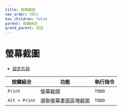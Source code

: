 ```yaml
---
title: 螢幕截圖
nav_order: 5051
has_children: false
parent: 按鍵綁定
grand_parent: 設定
---
```



# 螢幕截圖

* [設定片段](https://github.com/samwhelp/note-about-labwc/blob/gh-pages/_demo/config/labwc-config/main/rc.xml)

| 按鍵組合      | 功能                 | 執行指令   |
| ------------- | -------------------- | ---------- |
| `Print`       | 螢幕截圖             | `TODO`    |
| `Alt + Print` | 選取螢幕畫面區塊截圖 | `TODO` |
